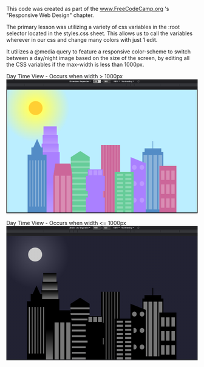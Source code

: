 This code was created as part of the www.FreeCodeCamp.org 's "Responsive Web Design" chapter.

The primary lesson was utilizing a variety of css variables in the :root selector located in the styles.css sheet. This allows us to call the variables wherever in our css and change many colors with just 1 edit.

It utilizes a @media query to feature a responsive color-scheme to switch between a day/night image based on the size of the screen, by editing all the CSS variables if the max-width is less than 1000px.

Day Time View - Occurs when width > 1000px
![DayTime](https://github.com/ThomasGuaetta/Skyline-CSS-Practice/blob/main/Docs/1001px.png "Day Time View - Occurs when width > 1000px")

Day Time View - Occurs when width <= 1000px
![NightTime](https://github.com/ThomasGuaetta/Skyline-CSS-Practice/blob/main/Docs/1000px.png "Day Time View - Occurs when width <= 1000px")

